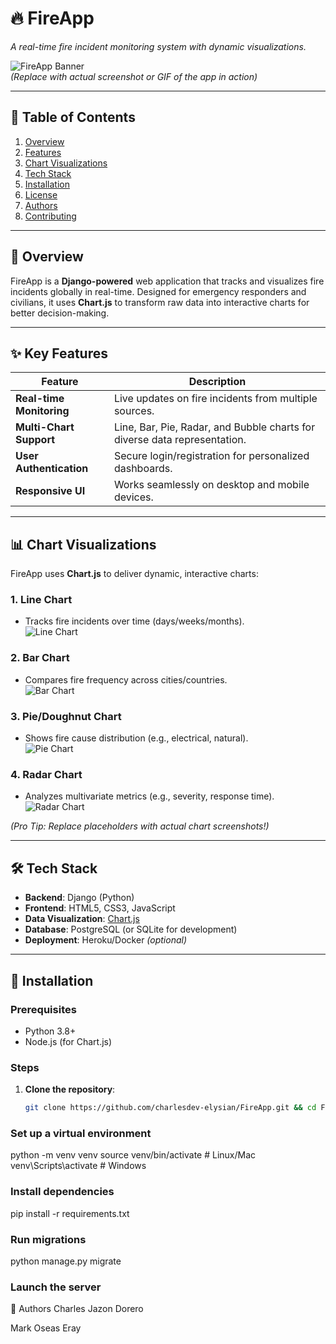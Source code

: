# 🔥 FireApp  
*A real-time fire incident monitoring system with dynamic visualizations.*  

![FireApp Banner](https://via.placeholder.com/1200x400?text=FireApp+Dashboard+Preview)  
*(Replace with actual screenshot or GIF of the app in action)*  

---

## 📌 Table of Contents  
1. [Overview](#-overview)  
2. [Features](#-key-features)  
3. [Chart Visualizations](#-chart-visualizations)  
4. [Tech Stack](#-tech-stack)  
5. [Installation](#-installation)  
6. [License](#-license)  
7. [Authors](#-authors)  
8. [Contributing](#-contributing)  

---

## 🌟 Overview  
FireApp is a **Django-powered** web application that tracks and visualizes fire incidents globally in real-time. Designed for emergency responders and civilians, it uses **Chart.js** to transform raw data into interactive charts for better decision-making.  

---

## ✨ Key Features  
| Feature                | Description                                                                 |
|------------------------|-----------------------------------------------------------------------------|
| **Real-time Monitoring** | Live updates on fire incidents from multiple sources.                      |
| **Multi-Chart Support**  | Line, Bar, Pie, Radar, and Bubble charts for diverse data representation.  |
| **User Authentication**  | Secure login/registration for personalized dashboards.                     |
| **Responsive UI**        | Works seamlessly on desktop and mobile devices.                            |

---

## 📊 Chart Visualizations  
FireApp uses **Chart.js** to deliver dynamic, interactive charts:  

### 1. **Line Chart**  
   - Tracks fire incidents over time (days/weeks/months).  
   ![Line Chart](https://via.placeholder.com/400x200?text=Line+Chart+Example)  

### 2. **Bar Chart**  
   - Compares fire frequency across cities/countries.  
   ![Bar Chart](https://via.placeholder.com/400x200?text=Bar+Chart+Example)  

### 3. **Pie/Doughnut Chart**  
   - Shows fire cause distribution (e.g., electrical, natural).  
   ![Pie Chart](https://via.placeholder.com/400x200?text=Pie+Chart+Example)  

### 4. **Radar Chart**  
   - Analyzes multivariate metrics (e.g., severity, response time).  
   ![Radar Chart](https://via.placeholder.com/400x200?text=Radar+Chart+Example)  

*(Pro Tip: Replace placeholders with actual chart screenshots!)*  

---

## 🛠️ Tech Stack  
- **Backend**: Django (Python)  
- **Frontend**: HTML5, CSS3, JavaScript  
- **Data Visualization**: [Chart.js](https://www.chartjs.org/)  
- **Database**: PostgreSQL (or SQLite for development)  
- **Deployment**: Heroku/Docker *(optional)*  

---

## 🚀 Installation  
### Prerequisites  
- Python 3.8+  
- Node.js (for Chart.js)  

### Steps  
1. **Clone the repository**:  
   ```bash
   git clone https://github.com/charlesdev-elysian/FireApp.git && cd FireApp


### Set up a virtual environment
python -m venv venv
source venv/bin/activate  # Linux/Mac
venv\Scripts\activate    # Windows

### Install dependencies
pip install -r requirements.txt

### Run migrations
python manage.py migrate

### Launch the server

👥 Authors
Charles Jazon Dorero

Mark Oseas Eray
